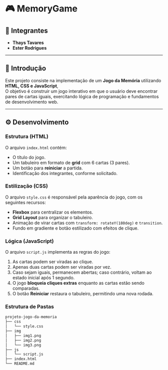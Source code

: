 # 🎮 MemoryGame

## 👥 Integrantes  
- **Thays Tavares**  
- **Ester Rodrigues**  

---

## 📖 Introdução  
Este projeto consiste na implementação de um **Jogo da Memória** utilizando **HTML, CSS e JavaScript**,  
O objetivo é construir um jogo interativo em que o usuário deve encontrar pares de cartas iguais, exercitando lógica de programação e fundamentos de desenvolvimento web.  

---

## ⚙️ Desenvolvimento  

### Estrutura (HTML)  
O arquivo `index.html` contém:  
- O título do jogo.  
- Um tabuleiro em formato de **grid** com 6 cartas (3 pares).  
- Um botão para **reiniciar** a partida.  
- Identificação dos integrantes, conforme solicitado.  

### Estilização (CSS)  
O arquivo `style.css` é responsável pela aparência do jogo, com os seguintes recursos:  
- **Flexbox** para centralizar os elementos.  
- **Grid Layout** para organizar o tabuleiro.  
- Animação de virar cartas com `transform: rotateY(180deg)` e `transition`.  
- Fundo em gradiente e botão estilizado com efeitos de clique.  

### Lógica (JavaScript)  
O arquivo `script.js` implementa as regras do jogo:  
1. As cartas podem ser viradas ao clique.  
2. Apenas duas cartas podem ser viradas por vez.  
3. Caso sejam iguais, permanecem abertas; caso contrário, voltam ao estado inicial após 1 segundo.  
4. O jogo **bloqueia cliques extras** enquanto as cartas estão sendo comparadas.  
5. O botão **Reiniciar** restaura o tabuleiro, permitindo uma nova rodada.  

### Estrutura de Pastas  

```bash
projeto-jogo-da-memoria
├── css
│   └── style.css
├── img
│   ├── img1.png
│   ├── img2.png
│   └── img3.png
├── js
│   └── script.js
├── index.html
└── README.md
